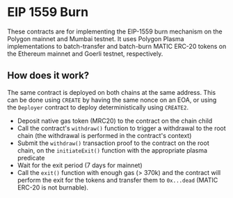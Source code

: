 # EIP 1559 Burn
These contracts are for implementing the EIP-1559 burn mechanism on the Polygon mainnet and Mumbai testnet. It uses
Polygon Plasma implementations to batch-transfer and batch-burn MATIC ERC-20 tokens on the Ethereum mainnet and
Goerli testnet, respectively.

## How does it work?
The same contract is deployed on both chains at the same address. This can be done using `CREATE` by having
the same nonce on an EOA, or using the `Deployer` contract to deploy deterministically using `CREATE2`.
* Deposit native gas token (MRC20) to the contract on the chain child
* Call the contract's `withdraw()` function to trigger a withdrawal to the root chain (the withdrawal is performed
in the contract's context)
* Submit the `withdraw()` transaction proof to the contract on the root chain, on the `initiateExit()` function with the
appropriate plasma predicate
* Wait for the exit period (7 days for mainnet)
* Call the `exit()` function with enough gas (> 370k) and the contract will perform the exit for the tokens and transfer
them to `0x...dead` (MATIC ERC-20 is not burnable).
